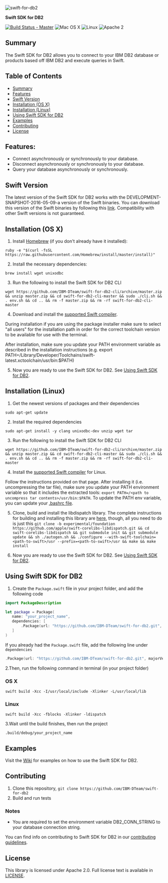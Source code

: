 ![swift-for-db2](https://ibm.app.box.com/representation/file_version_73046098109/image_2048/1.png?shared_name=8caxu7n4o0sacctzjz9j86fn8zst3l65)

**Swift SDK for DB2**

[![Build Status - Master](https://travis-ci.org/IBM-DTeam/swift-for-db2.svg?branch=master)](https://travis-ci.org/IBM-DTeam/swift-for-db2)
![Mac OS X](https://img.shields.io/badge/os-Mac%20OS%20X-green.svg?style=flat)
![Linux](https://img.shields.io/badge/os-linux-green.svg?style=flat)
![Apache 2](https://img.shields.io/badge/license-Apache2-blue.svg?style=flat)

## Summary

The Swift SDK for DB2 allows you to connect to your IBM DB2 database or products based off IBM DB2 and execute queries in Swift.

## Table of Contents
* [Summary](#summary)
* [Features](#features)
* [Swift Version](#swift-version)
* [Installation (OS X)](#installation-os-x)
* [Installation (Linux)](#installation-linux)
* [Using Swift SDK for DB2](#using-swift-sdk-for-db2)
* [Examples](#examples)
* [Contributing](#contributing)
* [License](#license)

## Features:

- Connect asynchronously or synchronously to your database.
- Disconnect asynchronously or synchronously to your database.
- Query your database asynchronously or synchronously.

## Swift Version
The latest version of the Swift SDK for DB2 works with the DEVELOPMENT-SNAPSHOT-2016-05-09-a version of the Swift binaries. You can download this version of the Swift binaries by following this [link](https://swift.org/download/). Compatibility with other Swift versions is not guaranteed.

## Installation (OS X)

1. Install [Homebrew](http://brew.sh/) (if you don't already have it installed):

 `ruby -e "$(curl -fsSL https://raw.githubusercontent.com/Homebrew/install/master/install)"`

2. Install the necessary dependencies:

  `brew install wget unixodbc`

3. Run the following to install the Swift SDK for DB2 CLI

  `wget https://github.com/IBM-DTeam/swift-for-db2-cli/archive/master.zip && unzip master.zip && cd swift-for-db2-cli-master && sudo ./cli.sh && . env.sh && cd .. && rm -f master.zip && rm -rf swift-for-db2-cli-master`

4. Download and install the [supported Swift compiler](#swift-version).

 During installation if you are using the package installer make sure to select "all users" for the installation path in order for the correct toolchain version to be available for use with the terminal.

 After installation, make sure you update your PATH environment variable as described in the installation instructions (e.g. export PATH=/Library/Developer/Toolchains/swift-latest.xctoolchain/usr/bin:$PATH)

5. Now you are ready to use the Swift SDK for DB2. See [Using Swift SDK for DB2](#using-swift-sdk-for-db2).


## Installation (Linux)

1. Get the newest versions of packages and their dependencies

  `sudo apt-get update`

2. Install the required dependencies

  `sudo apt-get install -y clang unixodbc-dev unzip wget tar`

3. Run the following to install the Swift SDK for DB2 CLI

  `wget https://github.com/IBM-DTeam/swift-for-db2-cli/archive/master.zip && unzip master.zip && cd swift-for-db2-cli-master && sudo ./cli.sh && . env.sh && cd .. && rm -f master.zip && rm -rf swift-for-db2-cli-master`

4. Install the [supported Swift compiler](#swift-version) for Linux.

 Follow the instructions provided on that page. After installing it (i.e. uncompressing the tar file), make sure you update your PATH environment variable so that it includes the extracted tools: `export PATH=/<path to uncompress tar contents>/usr/bin:$PATH`. To update the PATH env variable, you can update your [.bashrc file](http://www.joshstaiger.org/archives/2005/07/bash_profile_vs.html).

5. Clone, build and install the libdispatch library.
The complete instructions for building and installing this library are  [here](https://github.com/apple/swift-corelibs-libdispatch/blob/experimental/foundation/INSTALL), though, all you need to do is just this
 `git clone -b experimental/foundation https://github.com/apple/swift-corelibs-libdispatch.git && cd swift-corelibs-libdispatch && git submodule init && git submodule update && sh ./autogen.sh && ./configure --with-swift-toolchain=<path-to-swift>/usr --prefix=<path-to-swift>/usr && make && make install`

6. Now you are ready to use the Swift SDK for DB2. See [Using Swift SDK for DB2](#using-swift-sdk-for-db2).


## Using Swift SDK for DB2
1. Create the ``` Package.swift ``` file in your project folder, and add the following code

 ```swift
import PackageDescription

let package = Package(
    name: "your_project_name",
    dependencies: [
        .Package(url: "https://github.com/IBM-DTeam/swift-for-db2.git", majorVersion: 1)
    ]
)
 ```
 If you already had the ```Package.swift``` file, add the following line under ```dependencies```

 ```swift
 .Package(url: "https://github.com/IBM-DTeam/swift-for-db2.git", majorVersion: 1)
 ```

 2.Then, run the following command in terminal (in your project folder)

 ### OS X
 ```
 swift build -Xcc -I/usr/local/include -Xlinker -L/usr/local/lib
 ```

 ### Linux
 ```
 swift build -Xcc -fblocks -Xlinker -ldispatch
 ```

 3.Wait until the build finishes, then run the project
 ```
 .build/debug/your_project_name
 ```

## Examples
Visit the [Wiki](https://github.com/IBM-DTeam/swift-for-db2/wiki) for examples on how to use the Swift SDK for DB2.

## Contributing
1. Clone this repository, `git clone https://github.com/IBM-DTeam/swift-for-db2`
2. Build and run tests

  ### Notes
  * You are required to set the environment variable DB2_CONN_STRING to your database connection string.

You can find info on contributing to Swift SDK for DB2 in our [contributing guidelines](CONTRIBUTING.md).

## License
This library is licensed under Apache 2.0. Full license text is available in [LICENSE](LICENSE.txt).
